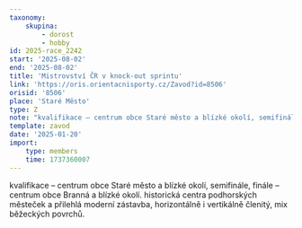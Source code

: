 ```yaml
---
taxonomy:
    skupina:
        - dorost
        - hobby
id: 2025-race_2242
start: '2025-08-02'
end: '2025-08-02'
title: 'Mistrovství ČR v knock-out sprintu'
link: 'https://oris.orientacnisporty.cz/Zavod?id=8506'
orisid: '8506'
place: 'Staré Město'
type: Z
note: "kvalifikace – centrum obce Staré město a blízké okolí, semifinále, finále – centrum obce\r\nBranná a blízké okolí.\r\nhistorická centra podhorských městeček a přilehlá moderní zástavba, horizontálně i\r\nvertikálně členitý, mix běžeckých povrchů."
template: zavod
date: '2025-01-20'
import:
    type: members
    time: 1737360007
---
```


kvalifikace – centrum obce Staré město a blízké okolí, semifinále, finále – centrum obce
Branná a blízké okolí.
historická centra podhorských městeček a přilehlá moderní zástavba, horizontálně i
vertikálně členitý, mix běžeckých povrchů.
